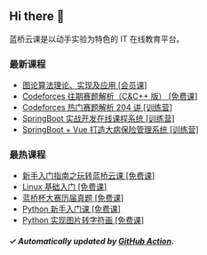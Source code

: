 ## Hi there 👋

蓝桥云课是以动手实验为特色的 IT 在线教育平台。

### 最新课程

<!-- LATEST:START -->
- [图论算法理论、实现及应用 [会员课]](https://www.lanqiao.cn/courses/9039/)
- [Codeforces 往期赛题解析（C&amp;C++ 版） [免费课]](https://www.lanqiao.cn/courses/29902/)
- [Codeforces 热门赛题解析 204 讲 [训练营]](https://www.lanqiao.cn/courses/23406/)
- [SpringBoot 实战开发在线课程系统 [训练营]](https://www.lanqiao.cn/courses/21091/)
- [SpringBoot + Vue 打造大病保险管理系统 [训练营]](https://www.lanqiao.cn/courses/9099/)
<!-- LATEST:END -->

### 最热课程

<!-- HOTEST:START -->
- [新手入门指南之玩转蓝桥云课 [免费课]](https://www.lanqiao.cn/courses/63/)
- [Linux 基础入门 [免费课]](https://www.lanqiao.cn/courses/1/)
- [蓝桥杯大赛历届真题 [免费课]](https://www.lanqiao.cn/courses/2786/)
- [Python 新手入门课 [免费课]](https://www.lanqiao.cn/courses/1330/)
- [Python 实现图片转字符画 [免费课]](https://www.lanqiao.cn/courses/370/)
<!-- HOTEST:END -->

##### ✓ Automatically updated by [GitHub Action](https://github.com/lanqiao-courses/.github/actions/workflows/update.yml).
